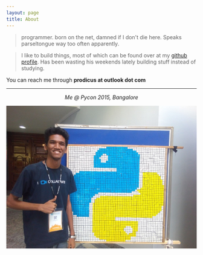 ```yaml
---
layout: page
title: About
---
```


>programmer. born on the net, damned if I don't die here. Speaks parseltongue way too often apparently. 

>I like to build things, most of which can be found over at my [github profile](https://github.com/prodicus). Has been wasting his weekends lately building stuff instead of studying.

You can reach me through **prodicus at outlook dot com**

***

<center><p><em>Me @ Pycon 2015, Bangalore</em><p></center>

<center><img src="/content/images/pycon2015_res.jpg"></center>


